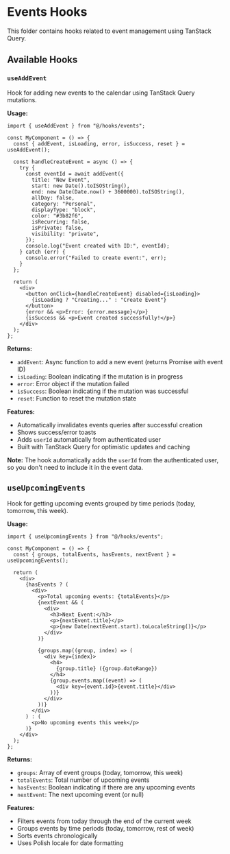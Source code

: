 # Events Hooks

This folder contains hooks related to event management using TanStack Query.

## Available Hooks

### `useAddEvent`

Hook for adding new events to the calendar using TanStack Query mutations.

**Usage:**

```tsx
import { useAddEvent } from "@/hooks/events";

const MyComponent = () => {
  const { addEvent, isLoading, error, isSuccess, reset } = useAddEvent();

  const handleCreateEvent = async () => {
    try {
      const eventId = await addEvent({
        title: "New Event",
        start: new Date().toISOString(),
        end: new Date(Date.now() + 3600000).toISOString(),
        allDay: false,
        category: "Personal",
        displayType: "block",
        color: "#3b82f6",
        isRecurring: false,
        isPrivate: false,
        visibility: "private",
      });
      console.log("Event created with ID:", eventId);
    } catch (err) {
      console.error("Failed to create event:", err);
    }
  };

  return (
    <div>
      <button onClick={handleCreateEvent} disabled={isLoading}>
        {isLoading ? "Creating..." : "Create Event"}
      </button>
      {error && <p>Error: {error.message}</p>}
      {isSuccess && <p>Event created successfully!</p>}
    </div>
  );
};
```

**Returns:**

- `addEvent`: Async function to add a new event (returns Promise with event ID)
- `isLoading`: Boolean indicating if the mutation is in progress
- `error`: Error object if the mutation failed
- `isSuccess`: Boolean indicating if the mutation was successful
- `reset`: Function to reset the mutation state

**Features:**

- Automatically invalidates events queries after successful creation
- Shows success/error toasts
- Adds `userId` automatically from authenticated user
- Built with TanStack Query for optimistic updates and caching

**Note:** The hook automatically adds the `userId` from the authenticated user, so you don't need to include it in the event data.

## `useUpcomingEvents`

Hook for getting upcoming events grouped by time periods (today, tomorrow, this week).

**Usage:**

```tsx
import { useUpcomingEvents } from "@/hooks/events";

const MyComponent = () => {
  const { groups, totalEvents, hasEvents, nextEvent } = useUpcomingEvents();

  return (
    <div>
      {hasEvents ? (
        <div>
          <p>Total upcoming events: {totalEvents}</p>
          {nextEvent && (
            <div>
              <h3>Next Event:</h3>
              <p>{nextEvent.title}</p>
              <p>{new Date(nextEvent.start).toLocaleString()}</p>
            </div>
          )}

          {groups.map((group, index) => (
            <div key={index}>
              <h4>
                {group.title} ({group.dateRange})
              </h4>
              {group.events.map((event) => (
                <div key={event.id}>{event.title}</div>
              ))}
            </div>
          ))}
        </div>
      ) : (
        <p>No upcoming events this week</p>
      )}
    </div>
  );
};
```

**Returns:**

- `groups`: Array of event groups (today, tomorrow, this week)
- `totalEvents`: Total number of upcoming events
- `hasEvents`: Boolean indicating if there are any upcoming events
- `nextEvent`: The next upcoming event (or null)

**Features:**

- Filters events from today through the end of the current week
- Groups events by time periods (today, tomorrow, rest of week)
- Sorts events chronologically
- Uses Polish locale for date formatting
